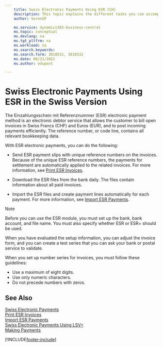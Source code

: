 ```yaml
---
    title: Swiss Electronic Payments Using ESR [CH]
    description: This topic explains the different tasks you can accomplish with the Einzahlungsschein mit Referenznummer (ESR) electronic payment method debtor service.
    author: SorenGP

    ms.service: dynamics365-business-central
    ms.topic: conceptual
    ms.devlang: na
    ms.tgt_pltfrm: na
    ms.workload: na
    ms.search.keywords:
    ms.search.form: 3010531, 3010532
    ms.date: 06/21/2021
    ms.author: edupont

---
```

# Swiss Electronic Payments Using ESR in the Swiss Version
The Einzahlungsschein mit Referenznummer (ESR) electronic payment method is an electronic debtor service that allows the customer to bill open invoices in Swiss Francs (CHF) and Euros (EUR), and to post incoming payments efficiently. The reference number, or code line, contains all relevant bookkeeping data.  

With ESR electronic payments, you can do the following:  

- Send ESR payment slips with unique reference numbers on the invoices. Because of the unique ESR reference numbers, the payments for settlement are automatically applied to the related invoices. For more information, see [Print ESR Invoices](how-to-print-esr-invoices.md).  

- Download the ESR files from the bank daily. The files contain information about all paid invoices.  

- Import the ESR files and create payment lines automatically for each payment. For more information, see [Import ESR Payments](how-to-import-esr-payments.md).  

> [!NOTE]  
>  Before you can use the ESR module, you must set up the bank, bank account, and file name. You must also specify whether ESR or ESR+ should be used.

When you have evaluated the setup information, you can adjust the invoice form, and you can create a test series that you can ask your bank or postal service to validate.  

When you set up number series for invoices, you must follow these guidelines:  

- Use a maximum of eight digits.  
- Use only numeric characters.  
- Do not precede numbers with zeros.  

## See Also  
 [Swiss Electronic Payments](swiss-electronic-payments.md)   
 [Print ESR Invoices](how-to-print-esr-invoices.md)   
 [Import ESR Payments](how-to-import-esr-payments.md)   
 [Swiss Electronic Payments Using LSV+](swiss-electronic-payments-using-lsv-.md)   
 [Making Payments](../../payables-make-payments.md)


[!INCLUDE[footer-include](../../includes/footer-banner.md)]